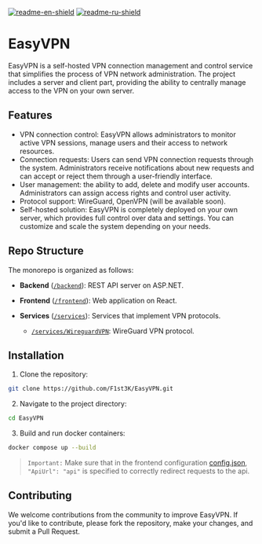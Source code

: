 [![readme-en-shield]][readme-en-url]
[![readme-ru-shield]][readme-ru-url]

# EasyVPN
EasyVPN is a self-hosted VPN connection management and control service that simplifies 
the process of VPN network administration. The project includes a server and client 
part, providing the ability to centrally manage access to the VPN on your own server.

## Features

* VPN connection control: EasyVPN allows administrators to monitor active VPN sessions,
  manage users and their access to network resources.
* Connection requests: Users can send VPN connection requests through the system. Administrators
receive notifications about new requests and can accept or reject them through a user-friendly
interface.
* User management: the ability to add, delete and modify user accounts. Administrators can
assign access rights and control user activity.
* Protocol support: WireGuard, OpenVPN (will be available soon).
* Self-hosted solution: EasyVPN is completely deployed on your own server, which provides full control over
data and settings. You can customize and scale the system depending on your needs.

## Repo Structure
The monorepo is organized as follows:

- **Backend** ([`/backend`](backend)):
  REST API server on ASP.NET.

- **Frontend** ([`/frontend`](frontend)): Web application on React.

- **Services** ([`/services`](services)):
  Services that implement VPN protocols.
  - [`/services/WireguardVPN`](services/WireguardVPN): WireGuard VPN protocol.

## Installation

1. Clone the repository:
```bash
git clone https://github.com/F1st3K/EasyVPN.git
```

2. Navigate to the project directory:
```bash
cd EasyVPN
```

3. Build and run docker containers:
```bash
docker compose up --build 
```
> `Important:` Make sure that in the frontend configuration [config.json](./frontend/src/config.json), 
> `"ApiUrl": "api"` is specified to correctly redirect requests to the api.

## Contributing

We welcome contributions from the community to improve EasyVPN. If you'd like to contribute, please fork the repository, 
make your changes, and submit a Pull Request.

[readme-en-shield]: https://img.shields.io/badge/en-blue
[readme-en-url]: README.md
[readme-ru-shield]: https://img.shields.io/badge/ru-gray
[readme-ru-url]: README.ru_RU.md
